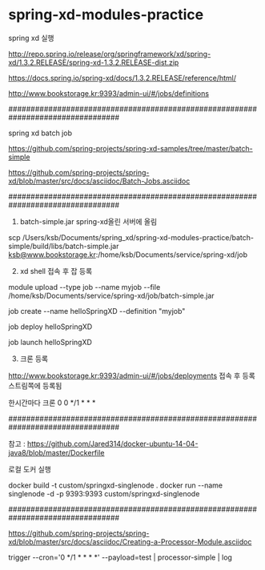 # spring-xd-modules-practice

spring xd 실행

http://repo.spring.io/release/org/springframework/xd/spring-xd/1.3.2.RELEASE/spring-xd-1.3.2.RELEASE-dist.zip

https://docs.spring.io/spring-xd/docs/1.3.2.RELEASE/reference/html/

http://www.bookstorage.kr:9393/admin-ui/#/jobs/definitions


#################################################################################

spring xd batch job

https://github.com/spring-projects/spring-xd-samples/tree/master/batch-simple

https://github.com/spring-projects/spring-xd/blob/master/src/docs/asciidoc/Batch-Jobs.asciidoc


#################################################################################


1. batch-simple.jar spring-xd올린 서버에 올림

scp /Users/ksb/Documents/spring_xd/spring-xd-modules-practice/batch-simple/build/libs/batch-simple.jar ksb@www.bookstorage.kr:/home/ksb/Documents/service/spring-xd/job


2. xd shell 접속 후 잡 등록

module upload --type job --name myjob --file /home/ksb/Documents/service/spring-xd/job/batch-simple.jar

job create --name helloSpringXD --definition "myjob"

job deploy helloSpringXD

job launch helloSpringXD


3. 크론 등록

http://www.bookstorage.kr:9393/admin-ui/#/jobs/deployments 접속 후 등록
스트림쪽에 등록됨

한시간마다 크론
0 0 */1 * * *


#################################################################################

참고 : https://github.com/Jared314/docker-ubuntu-14-04-java8/blob/master/Dockerfile

로컬 도커 실행

docker build -t custom/springxd-singlenode .
docker run --name singlenode -d -p 9393:9393 custom/springxd-singlenode


#################################################################################

https://github.com/spring-projects/spring-xd/blob/master/src/docs/asciidoc/Creating-a-Processor-Module.asciidoc

trigger --cron='0 */1 * * * *' --payload=test | processor-simple | log


